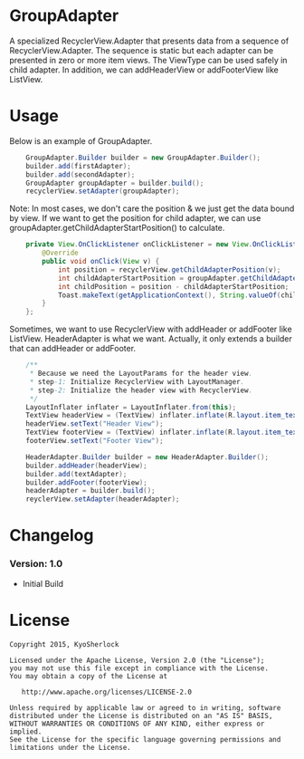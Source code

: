 # GroupAdapter 

A specialized RecyclerView.Adapter that presents data from a sequence of RecyclerView.Adapter. The sequence is static but each adapter can be presented in zero or more item views. The ViewType can be used safely in child adapter. In addition, we can addHeaderView or addFooterView like ListView.

# Usage

Below is an example of GroupAdapter.

```java
	GroupAdapter.Builder builder = new GroupAdapter.Builder();
	builder.add(firstAdapter);
	builder.add(secondAdapter);
	GroupAdapter groupAdapter = builder.build();
	recyclerView.setAdapter(groupAdapter);
```
Note: In most cases, we don't care the position & we just get the data bound by view. If we want to get the position for child adapter, we can use groupAdapter.getChildAdapterStartPosition() to calculate.

```java
	private View.OnClickListener onClickListener = new View.OnClickListener() {
		@Override
		public void onClick(View v) {
			int position = recyclerView.getChildAdapterPosition(v);
			int childAdapterStartPosition = groupAdapter.getChildAdapterStartPosition(childAdapter);
			int childPosition = position - childAdapterStartPosition;
			Toast.makeText(getApplicationContext(), String.valueOf(childPosition), Toast.LENGTH_SHORT).show();
		}
	};
```
Sometimes, we want to use RecyclerView with addHeader or addFooter like ListView. HeaderAdapter is what we want. Actually, it only extends a builder that can addHeader or addFooter.

```java
	/**
	 * Because we need the LayoutParams for the header view.
	 * step-1: Initialize RecyclerView with LayoutManager.
	 * step-2: Initialize the header view with RecyclerView.
	 */
	LayoutInflater inflater = LayoutInflater.from(this);
	TextView headerView = (TextView) inflater.inflate(R.layout.item_text, recyclerView, false);
	headerView.setText("Header View");
	TextView footerView = (TextView) inflater.inflate(R.layout.item_text, recyclerView, false);
	footerView.setText("Footer View");

	HeaderAdapter.Builder builder = new HeaderAdapter.Builder();
	builder.addHeader(headerView);
	builder.add(textAdapter);
	builder.addFooter(footerView);
	headerAdapter = builder.build();
	reyclerView.setAdapter(headerAdapter);
```

# Changelog

### Version: 1.0
  * Initial Build
  
# License

    Copyright 2015, KyoSherlock
    
    Licensed under the Apache License, Version 2.0 (the "License");
    you may not use this file except in compliance with the License.
    You may obtain a copy of the License at
    
       http://www.apache.org/licenses/LICENSE-2.0
    
    Unless required by applicable law or agreed to in writing, software
    distributed under the License is distributed on an "AS IS" BASIS,
    WITHOUT WARRANTIES OR CONDITIONS OF ANY KIND, either express or implied.
    See the License for the specific language governing permissions and
    limitations under the License.